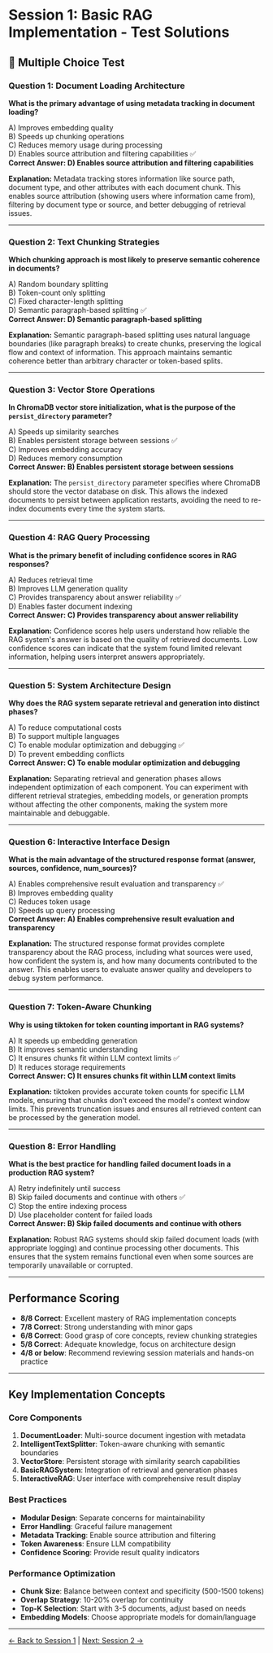 # Session 1: Basic RAG Implementation - Test Solutions

## 📝 Multiple Choice Test

### Question 1: Document Loading Architecture

**What is the primary advantage of using metadata tracking in document loading?**

A) Improves embedding quality  
B) Speeds up chunking operations  
C) Reduces memory usage during processing  
D) Enables source attribution and filtering capabilities ✅  
**Correct Answer: D) Enables source attribution and filtering capabilities**

**Explanation:** Metadata tracking stores information like source path, document type, and other attributes with each document chunk. This enables source attribution (showing users where information came from), filtering by document type or source, and better debugging of retrieval issues.

---

### Question 2: Text Chunking Strategies

**Which chunking approach is most likely to preserve semantic coherence in documents?**

A) Random boundary splitting  
B) Token-count only splitting  
C) Fixed character-length splitting  
D) Semantic paragraph-based splitting ✅  
**Correct Answer: D) Semantic paragraph-based splitting**

**Explanation:** Semantic paragraph-based splitting uses natural language boundaries (like paragraph breaks) to create chunks, preserving the logical flow and context of information. This approach maintains semantic coherence better than arbitrary character or token-based splits.

---

### Question 3: Vector Store Operations

**In ChromaDB vector store initialization, what is the purpose of the `persist_directory` parameter?**

A) Speeds up similarity searches  
B) Enables persistent storage between sessions ✅  
C) Improves embedding accuracy  
D) Reduces memory consumption  
**Correct Answer: B) Enables persistent storage between sessions**

**Explanation:** The `persist_directory` parameter specifies where ChromaDB should store the vector database on disk. This allows the indexed documents to persist between application restarts, avoiding the need to re-index documents every time the system starts.

---

### Question 4: RAG Query Processing

**What is the primary benefit of including confidence scores in RAG responses?**

A) Reduces retrieval time  
B) Improves LLM generation quality  
C) Provides transparency about answer reliability ✅  
D) Enables faster document indexing  
**Correct Answer: C) Provides transparency about answer reliability**

**Explanation:** Confidence scores help users understand how reliable the RAG system's answer is based on the quality of retrieved documents. Low confidence scores can indicate that the system found limited relevant information, helping users interpret answers appropriately.

---

### Question 5: System Architecture Design

**Why does the RAG system separate retrieval and generation into distinct phases?**

A) To reduce computational costs  
B) To support multiple languages  
C) To enable modular optimization and debugging ✅  
D) To prevent embedding conflicts  
**Correct Answer: C) To enable modular optimization and debugging**

**Explanation:** Separating retrieval and generation phases allows independent optimization of each component. You can experiment with different retrieval strategies, embedding models, or generation prompts without affecting the other components, making the system more maintainable and debuggable.

---

### Question 6: Interactive Interface Design

**What is the main advantage of the structured response format (answer, sources, confidence, num_sources)?**

A) Enables comprehensive result evaluation and transparency ✅  
B) Improves embedding quality  
C) Reduces token usage  
D) Speeds up query processing  
**Correct Answer: A) Enables comprehensive result evaluation and transparency**

**Explanation:** The structured response format provides complete transparency about the RAG process, including what sources were used, how confident the system is, and how many documents contributed to the answer. This enables users to evaluate answer quality and developers to debug system performance.

---

### Question 7: Token-Aware Chunking

**Why is using tiktoken for token counting important in RAG systems?**

A) It speeds up embedding generation  
B) It improves semantic understanding  
C) It ensures chunks fit within LLM context limits ✅  
D) It reduces storage requirements  
**Correct Answer: C) It ensures chunks fit within LLM context limits**

**Explanation:** tiktoken provides accurate token counts for specific LLM models, ensuring that chunks don't exceed the model's context window limits. This prevents truncation issues and ensures all retrieved content can be processed by the generation model.

---

### Question 8: Error Handling

**What is the best practice for handling failed document loads in a production RAG system?**

A) Retry indefinitely until success  
B) Skip failed documents and continue with others ✅  
C) Stop the entire indexing process  
D) Use placeholder content for failed loads  
**Correct Answer: B) Skip failed documents and continue with others**

**Explanation:** Robust RAG systems should skip failed document loads (with appropriate logging) and continue processing other documents. This ensures that the system remains functional even when some sources are temporarily unavailable or corrupted.

---

## Performance Scoring

- **8/8 Correct**: Excellent mastery of RAG implementation concepts
- **7/8 Correct**: Strong understanding with minor gaps
- **6/8 Correct**: Good grasp of core concepts, review chunking strategies
- **5/8 Correct**: Adequate knowledge, focus on architecture design
- **4/8 or below**: Recommend reviewing session materials and hands-on practice

---

## Key Implementation Concepts

### Core Components

1. **DocumentLoader**: Multi-source document ingestion with metadata
2. **IntelligentTextSplitter**: Token-aware chunking with semantic boundaries
3. **VectorStore**: Persistent storage with similarity search capabilities
4. **BasicRAGSystem**: Integration of retrieval and generation phases
5. **InteractiveRAG**: User interface with comprehensive result display

### Best Practices

- **Modular Design**: Separate concerns for maintainability
- **Error Handling**: Graceful failure management
- **Metadata Tracking**: Enable source attribution and filtering
- **Token Awareness**: Ensure LLM compatibility
- **Confidence Scoring**: Provide result quality indicators

### Performance Optimization

- **Chunk Size**: Balance between context and specificity (500-1500 tokens)
- **Overlap Strategy**: 10-20% overlap for continuity
- **Top-K Selection**: Start with 3-5 documents, adjust based on needs
- **Embedding Models**: Choose appropriate models for domain/language

---

[← Back to Session 1](Session1_Basic_RAG_Implementation.md) | [Next: Session 2 →](Session2_Advanced_Chunking_Preprocessing.md)
